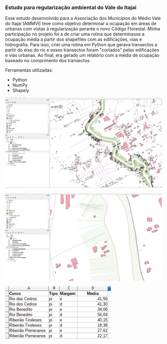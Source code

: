 ### Estudo para regularização ambiental do Vale do Itajaí

Esse estudo desenvolvido para a Associação dos Municípios do Médio Vale do Itajaí (AMMVI) teve como objetivo determinar a ocupação em áreas de urbanas com vistas à regularização perante o novo Código Florestal.
Minha participação no projeto foi a de criar uma rotina que determinasse a ocupação média a partir dos shapefiles com as edificações, vias e hidrografia. Para isso, criei uma rotina em Python que gerava transectos a partir do eixo do rio e esses transectos foram "cortados" pelas edificações e vias urbanas. Ao final, era gerado um relatório com a média de ocupação baseado no comprimento dos transectos.

Ferramentas utilizadas:
- Python
- NumPy
- Shapely   

![](resg_ambiental1.png)


![](resg_ambiental2.png)


![](resg_ambiental3.png)